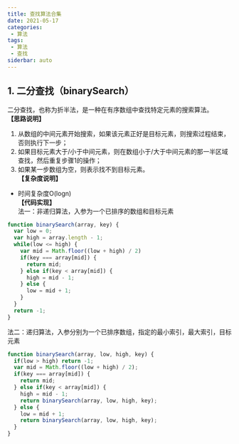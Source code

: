 ```yaml
---
title: 查找算法合集
date: 2021-05-17
categories:
 - 算法
tags:
 - 算法
 - 查找
siderbar: auto
---
```


## 1. 二分查找（binarySearch）
二分查找，也称为折半法，是一种在有序数组中查找特定元素的搜索算法。  
**【思路说明】**  
1. 从数组的中间元素开始搜索，如果该元素正好是目标元素，则搜索过程结束，否则执行下一步；
2. 如果目标元素大于/小于中间元素，则在数组小于/大于中间元素的那一半区域查找，然后重复步骤1的操作；
3. 如果某一步数组为空，则表示找不到目标元素。  
**【复杂度说明】**  
- 时间复杂度O(logn)  
**【代码实现】**  
法一：非递归算法，入参为一个已排序的数组和目标元素  
```js
function binarySearch(array, key) {
  var low = 0;
  var high = array.length - 1;
  while(low <= high) {
    var mid = Math.floor((low + high) / 2)
    if(key === array[mid]) {
      return mid;
    } else if(key < array[mid]) {
      high = mid - 1;
    } else {
      low = mid + 1;
    }
  }
  return -1;
}
```  
法二：递归算法，入参分别为一个已排序数组，指定的最小索引，最大索引，目标元素  
```js
function binarySearch(array, low, high, key) {
  if(low > high) return -1;
  var mid = Math.floor((low + high) / 2);
  if(key === array[mid]) {
    return mid;
  } else if(key < array[mid]) {
    high = mid - 1;
    return binarySearch(array, low, high, key);
  } else {
    low = mid + 1;
    return binarySearch(array, low, high, key);
  }
}
```
